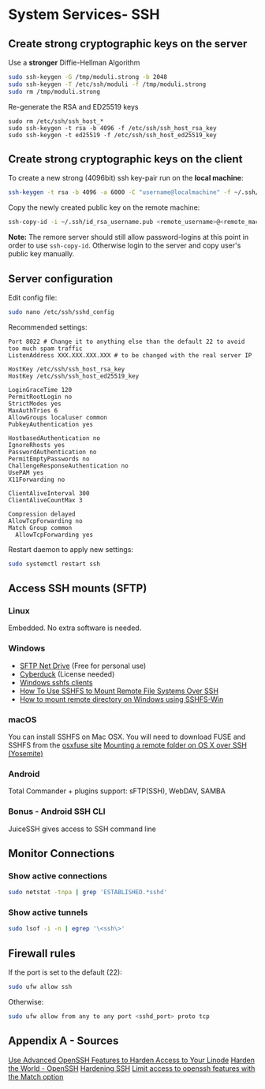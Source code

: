 # System Services- SSH

## Create strong cryptographic keys on the server
Use a **stronger** Diffie-Hellman Algorithm
```bash
sudo ssh-keygen -G /tmp/moduli.strong -b 2048
sudo ssh-keygen -T /etc/ssh/moduli -f /tmp/moduli.strong
sudo rm /tmp/moduli.strong
```
Re-generate the RSA and ED25519 keys
```
sudo rm /etc/ssh/ssh_host_*  
sudo ssh-keygen -t rsa -b 4096 -f /etc/ssh/ssh_host_rsa_key 
sudo ssh-keygen -t ed25519 -f /etc/ssh/ssh_host_ed25519_key
```

## Create strong cryptographic keys on the client
To create a new strong (4096bit) ssh key-pair run on the **local machine**:
```bash
ssh-keygen -t rsa -b 4096 -a 6000 -C "username@localmachine" -f ~/.ssh/id_rsa_username
```
Copy the newly created public key on the remote machine:
```bash
ssh-copy-id -i ~/.ssh/id_rsa_username.pub <remote_username>@<remote_machine>:<port>
```
**Note:** The remore server should still allow password-logins at this point in order to use `ssh-copy-id`.
Otherwise login to the server and copy user's public key manually. 

## Server configuration
Edit config file:
```bash
sudo nano /etc/ssh/sshd_config
```
Recommended settings:
```
Port 8022 # Change it to anything else than the default 22 to avoid too much spam traffic
ListenAddress XXX.XXX.XXX.XXX # to be changed with the real server IP

HostKey /etc/ssh/ssh_host_rsa_key
HostKey /etc/ssh/ssh_host_ed25519_key

LoginGraceTime 120
PermitRootLogin no
StrictModes yes
MaxAuthTries 6
AllowGroups localuser common
PubkeyAuthentication yes

HostbasedAuthentication no
IgnoreRhosts yes
PasswordAuthentication no
PermitEmptyPasswords no
ChallengeResponseAuthentication no
UsePAM yes
X11Forwarding no

ClientAliveInterval 300
ClientAliveCountMax 3

Compression delayed
AllowTcpForwarding no
Match Group common
  AllowTcpForwarding yes
```
Restart daemon to apply new settings:
```bash
sudo systemctl restart ssh
```

## Access SSH mounts (SFTP)

### Linux
Embedded. No extra software is needed.

### Windows
  - [SFTP Net Drive](https://www.nsoftware.com/sftp/netdrive/) (Free for personal use)
  - [Cyberduck](https://cyberduck.io) (License needed)
  - [Windows sshfs clients](https://nelsonslog.wordpress.com/2017/07/19/windows-sshfs-clients/)
  - [How To Use SSHFS to Mount Remote File Systems Over SSH](https://www.digitalocean.com/community/tutorials/how-to-use-sshfs-to-mount-remote-file-systems-over-ssh)
  - [How to mount remote directory on Windows using SSHFS-Win](https://codeyarns.com/2018/05/03/how-to-mount-remote-directory-on-windows-using-sshfs-win/)

### macOS
You can install SSHFS on Mac OSX. You will need to download FUSE and SSHFS from the [osxfuse site](http://osxfuse.github.io/)
[Mounting a remote folder on OS X over SSH (Yosemite)](https://amaral.northwestern.edu/resources/guides/mounting-remote-folder-os-x-over-ssh-yosemite)

### Android
Total Commander + plugins support: sFTP(SSH), WebDAV, SAMBA

### Bonus - Android SSH CLI
JuiceSSH gives access to SSH command line

## Monitor Connections

### Show active connections
```bash
sudo netstat -tnpa | grep 'ESTABLISHED.*sshd'
```

### Show active tunnels
```bash
sudo lsof -i -n | egrep '\<ssh\>'
```

## Firewall rules
If the port is set to the default (22): 
```bash
sudo ufw allow ssh
```
Otherwise:
```bash
sudo ufw allow from any to any port <sshd_port> proto tcp
```

## Appendix A - Sources
[Use Advanced OpenSSH Features to Harden Access to Your Linode](https://www.linode.com/docs/security/advanced-ssh-server-security/)
[Harden the World - OpenSSH](http://docs.hardentheworld.org/Applications/OpenSSH/)
[Hardening SSH](https://medium.com/@jasonrigden/hardening-ssh-1bcb99cd4cef)
[Limit access to openssh features with the Match option](https://raymii.org/s/tutorials/Limit_access_to_openssh_features_with_the_Match_keyword.html)
